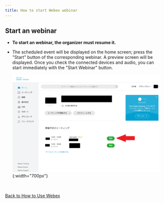 ```yaml
---
title: How to start Webex webinar
---
```


## Start an webinar
* **To start an webinar, the organizer must resume it.**
* The scheduled event will be displayed on the home screen; press the "Start" button of the corresponding webinar. A preview screen will be displayed. Once you check the connected devices and audio, you can start immediately with the "Start Webinar" button.

	![ホーム画面イベント開始](img/webex_events_open.png){:width="700px"}


<br>
<br>
<a href="index" target="_blank">Back to How to Use Webex</a>

